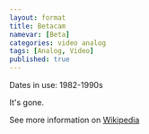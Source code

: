 ```yaml
---
layout: format
title: Betacam
namevar: [Beta]
categories: video analog
tags: [Analog, Video]
published: true
---
```


Dates in use: 1982-1990s

It's gone.

See more information on [Wikipedia](https://en.wikipedia.org/wiki/Betacam)
